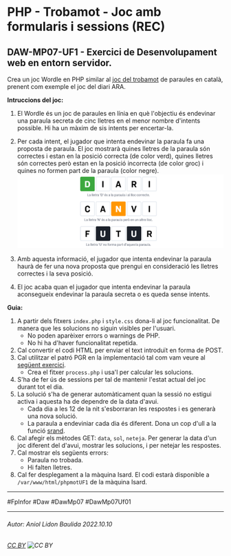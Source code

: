 # PHP - Trobamot - Joc amb formularis i sessions (REC)
## DAW-MP07-UF1 - Exercici de Desenvolupament web en entorn servidor.
Crea un joc Wordle en PHP similar al [joc del trobamot](https://jocs.ara.cat/trobamot/) de paraules en català, prenent com exemple el joc del diari ARA.

**Intruccions del joc:**

1. El Wordle és un joc de paraules en línia en què l'objectiu és endevinar una paraula secreta de cinc lletres en el menor nombre d'intents possible. Hi ha un màxim de sis intents per encertar-la.

1. Per cada intent, el jugador que intenta endevinar la paraula fa una proposta de paraula. El joc mostrarà quines lletres de la paraula són correctes i estan en la posició correcta (de color verd), quines lletres són correctes però estan en la posició incorrecta (de color groc) i quines no formen part de la paraula (color negre). ![](instruccions.png)
1. Amb aquesta informació, el jugador que intenta endevinar la paraula haurà de fer una nova proposta que prengui en consideració les lletres correctes i la seva posició.
1. El joc acaba quan el jugador que intenta endevinar la paraula aconsegueix endevinar la paraula secreta o es queda sense intents.



**Guia:**

1. A partir dels fitxers `index.php` i `style.css` dona-li al joc funcionalitat. De manera que les solucions no siguin visibles per l'usuari.
    + No poden aparèixer errors o warnings de PHP.
    + No hi ha d'haver funcionalitat repetida.
1. Cal convertir el codi HTML per enviar el text introduït en forma de POST.
1. Cal utilitzar el patró PGR en la implementació tal com vam veure al [següent exercici](/activitats/DAW-MP07/DAW-MP07-UF1/php-el-patro-pgr-postredirectget).
    + Crea el fitxer `process.php` i usa'l per calcular les solucions.
1. S'ha de fer ús de sessions per tal de mantenir l'estat actual del joc durant tot el dia.
1. La solució s'ha de generar automàticament quan la sessió no estigui activa i aquesta ha de dependre de la data d'avui. 
    + Cada dia a les 12 de la nit s'esborraran les respostes i es generarà una nova solució.
    + La paraula a endeviniar cada dia és diferent. Dona un cop d'ull a la funció [srand](https://www.php.net/manual/en/function.srand.php).
1. Cal afegir els mètodes GET: `data`, `sol`, `neteja`. Per generar la data d'un joc diferent del d'avui, mostrar les solucions, i per netejar les respostes.
1. Cal mostrar els següents errors:
    + Paraula no trobada.
    + Hi falten lletres.
1. Cal fer desplegament a la màquina Isard. El codi estarà disponible a `/var/www/html/phpmotUF1` de la màquina Isard.

---

#FpInfor #Daw #DawMp07 #DawMp07Uf01

---

###### Autor: Aniol Lidon Baulida 2022.10.10
###### [CC BY](https://creativecommons.org/licenses/by/4.0/) ![CC BY](https://licensebuttons.net/l/by/3.0/80x15.png)


